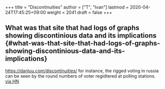 +++
title = "Discontinuities"
author = ["T", "Ivan"]
lastmod = 2020-04-24T17:45:25+09:00
weight = 2041
draft = false
+++

## What was that site that had logs of graphs showing discontinious data and its implications {#what-was-that-site-that-had-logs-of-graphs-showing-discontinious-data-and-its-implications}

<https://danluu.com/discontinuities/>
for instance, the rigged voting in russia can be seen by the round
numbers of voter regidtered at polling stations.
[via HN](https://news.ycombinator.com/item?id=22378555)
